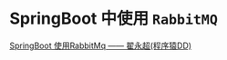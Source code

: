 # SpringBoot 中使用 `RabbitMQ`

<a href="http://blog.didispace.com/spring-boot-rabbitmq/">SpringBoot 使用RabbitMq —— 翟永超(程序猿DD)</a>